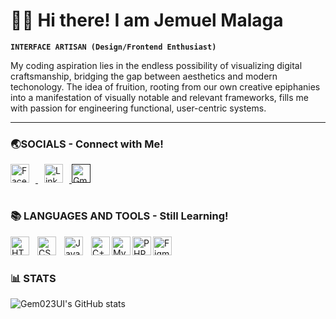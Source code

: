 # 🙋‍♂️ Hi there! I am Jemuel Malaga

**`INTERFACE ARTISAN (Design/Frontend Enthusiast)`**

My coding aspiration lies in the endless possibility of visualizing digital craftsmanship, bridging the gap between aesthetics and modern techonology. The idea of fruition, rooting from our own creative epiphanies into a manifestation of visually notable and relevant frameworks, fills me with passion for engineering functional, user-centric systems.

---

### 🌏SOCIALS - Connect with Me!

<p align="left">
  <a width="30px" style="padding-right:10px" href="https://www.facebook.com/jemuel.malaga.023/">
    <img width="30px" style="padding-right:10px" alt="Facebook" src="https://cdn.jsdelivr.net/gh/devicons/devicon@latest/icons/facebook/facebook-original.svg">
  </a>
  <a></a>
  <a href="https://www.linkedin.com/in/jemuel-malaga-870740287/">
    <img width="30px" style="padding-right:10px" alt="LinkedIn" src="https://cdn.jsdelivr.net/gh/devicons/devicon@latest/icons/linkedin/linkedin-original.svg">
  </a>
  <a href=""malagajemuel@gmail.com">
    <img width="30px" style="padding-right:10px" alt="Gmail" src="https://cdn.jsdelivr.net/gh/devicons/devicon@latest/icons/google/google-original.svg">
  </a>
</p>

#

### 📚 LANGUAGES AND TOOLS - Still Learning!

<img align="left" alt="HTML" width="30px" style="padding-right:10px;" src="https://cdn.jsdelivr.net/gh/devicons/devicon/icons/html5/html5-plain.svg" />
<img align="left" alt="CSS" width="30px" style="padding-right:10px;" src="https://cdn.jsdelivr.net/gh/devicons/devicon/icons/css3/css3-plain.svg" />
<img align="left" alt="Java" width="30px" style="padding-right:10px;" src="https://cdn.jsdelivr.net/gh/devicons/devicon/icons/java/java-original.svg" />
<img align="left" alt="C++" width="30px" style"padding-right:10px;" src="https://cdn.jsdelivr.net/gh/devicons/devicon@latest/icons/cplusplus/cplusplus-original.svg" />
<img align="left" alt="MySQL" width="30px" style"padding-right:10px;" src="https://cdn.jsdelivr.net/gh/devicons/devicon@latest/icons/mysql/mysql-original-wordmark.svg" />
<img align="left" alt="PHP" width="30px" style"padding-right:10px;" src="https://cdn.jsdelivr.net/gh/devicons/devicon@latest/icons/php/php-original.svg" />
<img align="left" alt="Figma" width="30px" style"padding-right:10px;" src="https://cdn.jsdelivr.net/gh/devicons/devicon@latest/icons/figma/figma-original.svg" />
<br />

#

### 📊 STATS

![Gem023UI's GitHub stats](https://github-readme-stats.vercel.app/api?username=Gem023UI&show_icons=true&theme=algolia)

